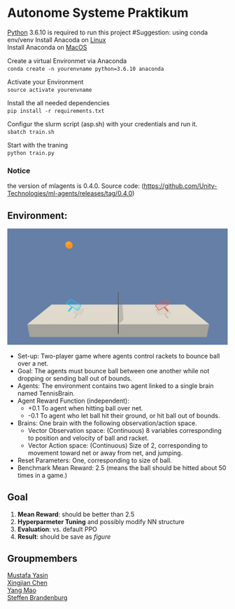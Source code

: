 # Autonome Systeme Praktikum
[Python](https://www.python.org/downloads/) 3.6.10 is required to run this project
#Suggestion: using conda env/venv
Install Anacoda on [Linux](https://docs.anaconda.com/anaconda/install/linux/)\
Install Anaconda on [MacOS](https://docs.anaconda.com/anaconda/install/mac-os/)

Create a virtual Environmet via Anaconda\
`conda create -n yourenvname python=3.6.10 anaconda`

Activate your Environment\
`source activate yourenvname`

Install the all needed dependencies\
`pip install -r requirements.txt`

Configur the slurm script (asp.sh) with your credentials and run it.\
`sbatch train.sh`

Start with the traning\
`python train.py`

### Notice
the version of mlagents is 0.4.0. Source code: (https://github.com/Unity-Technologies/ml-agents/releases/tag/0.4.0)

## Environment:
![Tennis](img/tennis.png)
* Set-up: Two-player game where agents control rackets to bounce ball over a net. 
* Goal: The agents must bounce ball between one another while not dropping or sending ball out of bounds.
* Agents: The environment contains two agent linked to a single brain named TennisBrain. 
* Agent Reward Function (independent): 
    * +0.1 To agent when hitting ball over net.
    * -0.1 To agent who let ball hit their ground, or hit ball out of bounds.
* Brains: One brain with the following observation/action space.
    * Vector Observation space: (Continuous) 8 variables corresponding to position and velocity of ball and racket.
    * Vector Action space: (Continuous) Size of 2, corresponding to movement toward net or away from net, and jumping.
* Reset Parameters: One, corresponding to size of ball.
* Benchmark Mean Reward: 2.5 (means the ball should be hitted about 50 times in a game.)

## Goal
1. **Mean Reward**: should be better than 2.5
2. **Hyperparmeter Tuning** and possibly modify NN structure
3. **Evaluation**: vs. default PPO
4. **Result**: should be save as *figure*
 
## Groupmembers
[Mustafa Yasin](https://github.com/MustafaYasin)\
[Xingjian Chen](https://github.com/marcchan)\
[Yang Mao](https://github.com/leo-mao)\
[Steffen Brandenburg](https://github.com/SteffenBr)
